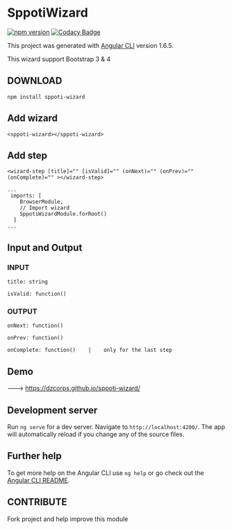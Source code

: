 # SppotiWizard

[![npm version](https://badge.fury.io/js/angular-sppoti-wizard.svg)](https://badge.fury.io/js/angular-sppoti-wizard)  [![Codacy Badge](https://api.codacy.com/project/badge/Grade/263e746d621d4afd9a23732b0bd053c3)](https://www.codacy.com/app/DzCorps/sppoti-wizard?utm_source=github.com&amp;utm_medium=referral&amp;utm_content=DzCorps/sppoti-wizard&amp;utm_campaign=Badge_Grade)

This project was generated with [Angular CLI](https://github.com/angular/angular-cli) version 1.6.5.

This wizard support Bootstrap 3 & 4

## DOWNLOAD

`npm install sppoti-wizard`

## Add wizard

`<sppoti-wizard></sppoti-wizard>`


## Add step

`<wizard-step [title]="" [isValid]="" (onNext)="" (onPrev)="" (onComplete)="" ></wizard-step>`

```
...
 imports: [
    BrowserModule,
    // Import wizard
    SppotiWizardModule.forRoot()
  ]
...
```

## Input and Output

### INPUT

`title: string`

`isValid: function()`

### OUTPUT

`onNext: function()` 

`onPrev: function()`

`onComplete: function()    |    only for the last step`

## Demo 

  ---> https://dzcorps.github.io/sppoti-wizard/
  

## Development server

Run `ng serve` for a dev server. Navigate to `http://localhost:4200/`. The app will automatically reload if you change any of the source files.

## Further help

To get more help on the Angular CLI use `ng help` or go check out the [Angular CLI README](https://github.com/angular/angular-cli/blob/master/README.md).

## CONTRIBUTE

Fork project and help improve this module
